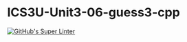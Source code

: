 # ICS3U-Unit3-06-guess3-cpp

[![GitHub's Super Linter](https://github.com/Rohnin-Barrette/ICS3U-Unit3-06-guess3-cpp/workflows/GitHub's%20Super%20Linter/badge.svg)](https://github.com/Rohnin-Barrette/ICS3U-Unit3-06-guess3-cpp/actions)

